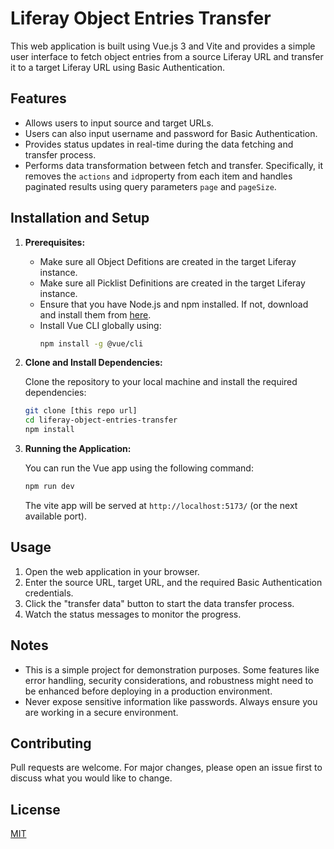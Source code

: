 # Liferay Object Entries Transfer

This web application is built using Vue.js 3 and Vite and provides a simple user interface to fetch object entries from a source Liferay URL and transfer it to a target Liferay URL using Basic Authentication.

## Features

- Allows users to input source and target URLs.
- Users can also input username and password for Basic Authentication.
- Provides status updates in real-time during the data fetching and transfer process.
- Performs data transformation between fetch and transfer. Specifically, it removes the `actions` and `id`property from each item and handles paginated results using query parameters `page` and `pageSize`.

## Installation and Setup

1. **Prerequisites:**
   - Make sure all Object Defitions are created in the target Liferay instance.
   - Make sure all Picklist Definitions are created in the target Liferay instance.
   - Ensure that you have Node.js and npm installed. If not, download and install them from [here](https://nodejs.org/).
   - Install Vue CLI globally using:
     ```bash
     npm install -g @vue/cli
     ```

2. **Clone and Install Dependencies:**

   Clone the repository to your local machine and install the required dependencies:
   ```bash
   git clone [this repo url]
   cd liferay-object-entries-transfer
   npm install
   ```

3. **Running the Application:**

   You can run the Vue app using the following command:
   ```bash
   npm run dev
   ```

   The vite app will be served at `http://localhost:5173/` (or the next available port).

## Usage

1. Open the web application in your browser.
2. Enter the source URL, target URL, and the required Basic Authentication credentials.
3. Click the "transfer data" button to start the data transfer process.
4. Watch the status messages to monitor the progress.

## Notes

- This is a simple project for demonstration purposes. Some features like error handling, security considerations, and robustness might need to be enhanced before deploying in a production environment.
- Never expose sensitive information like passwords. Always ensure you are working in a secure environment.

## Contributing

Pull requests are welcome. For major changes, please open an issue first to discuss what you would like to change.

## License

[MIT](https://choosealicense.com/licenses/mit/)
